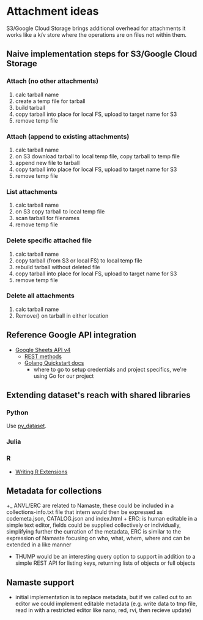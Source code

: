 
# Attachment ideas

S3/Google Cloud Storage brings additional overhead for attachments it works 
like a k/v store where the operations are on files not within them.

## Naive implementation steps for S3/Google Cloud Storage

### Attach (no other attachments)

1. calc tarball name
2. create a temp file for tarball
3. build tarball 
4. copy tarball into place for local FS, upload to target name for S3
5. remove temp file

### Attach (append to existing attachments)

1. calc tarball name
2. on S3 download tarball to local temp file, copy tarball to temp file
3. append new file to tarball
4. copy tarball into place for local FS, upload to target name for S3
5. remove temp file

### List attachments

1. calc tarball name
2. on S3 copy tarball to local temp file
3. scan tarball for filenames
4. remove temp file

### Delete specific attached file

1. calc tarball name
2. copy tarball (from S3 or local FS) to local temp file
3. rebuild tarball without deleted file
4. copy tarball into place for local FS, upload to target name for S3
5. remove temp file

### Delete all attachments

1. calc tarball name
2. Remove() on tarball in either location

## Reference Google API integration

+ [Google Sheets API v4](https://developers.google.com/sheets/)
    + [REST methods](https://developers.google.com/sheets/api/reference/rest/)
    + [Golang Quickstart docs](https://developers.google.com/sheets/api/quickstart/go)
        + where to go to setup credentials and project specifics, we're using Go for our project

## Extending dataset's reach with shared libraries

### Python

Use [py_dataset](https://github.com/caltechlibrary/py_dataset).


### Julia

### R

+ [Writing R Extensions](https://cran.r-project.org/doc/manuals/R-exts.html)

## Metadata for collections

+_ ANVL/ERC are related to Namaste, these could be included in a collections-info.txt file that intern would then be expressed as codemeta.json, CATALOG.json and index.html
    + ERC: is human editable in a simple text editor, fields could be supplied collectively or individually, simplifying further the curration of the metadata, ERC is similar to the expression of Namaste focusing on who, what, whem, where and can be extended in a like manner
+ THUMP would be an interesting query option to support in addition to a simple REST API for listing keys, returning lists of objects or full objects


## Namaste support

+ initial implementation is to replace metadata, but if we called out to an editor we could implement editable metadata (e.g. write data to tmp file, read in with a restricted editor like nano, red, rvi, then recieve update)


